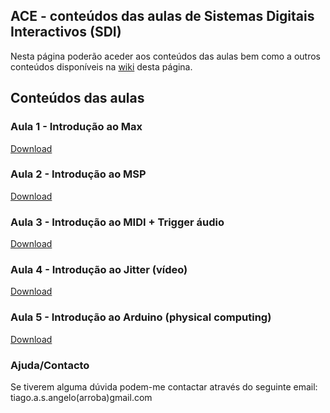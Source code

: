 ## ACE - conteúdos das aulas de Sistemas Digitais Interactivos (SDI)
Nesta página poderão aceder aos conteúdos das aulas bem como a outros conteúdos disponíveis na <a href="https://github.com/p1nh0/ACE-SDI/wiki"> wiki</a> desta página.

## Conteúdos das aulas

### Aula 1 - Introdução ao Max
<a href="https://minhaskamal.github.io/DownGit/#/home?url=https://github.com/p1nh0/ACE-SDI/tree/master/aulas/aula_01" target="_blank">Download</a>

### Aula 2 - Introdução ao MSP
<a href="https://minhaskamal.github.io/DownGit/#/home?url=https://github.com/p1nh0/ACE-SDI/tree/master/aulas/aula_02" target="_blank">Download</a>

### Aula 3 - Introdução ao MIDI + Trigger áudio
<a href="https://minhaskamal.github.io/DownGit/#/home?url=https://github.com/p1nh0/ACE-SDI/tree/master/aulas/aula_03" target="_blank">Download</a>

### Aula 4 - Introdução ao Jitter (vídeo)
<a href="https://minhaskamal.github.io/DownGit/#/home?url=https://github.com/p1nh0/ACE-SDI/tree/master/aulas/aula_04" target="_blank">Download</a>

### Aula 5 - Introdução ao Arduino (physical computing)
<a href="https://minhaskamal.github.io/DownGit/#/home?url=https://github.com/p1nh0/ACE-SDI/tree/master/aulas/aula_05" target="_blank">Download</a>


### Ajuda/Contacto
Se tiverem alguma dúvida podem-me contactar através do seguinte email: tiago.a.s.angelo(arroba)gmail.com
